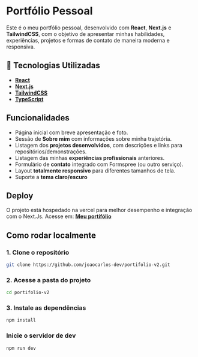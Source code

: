 # Portfólio Pessoal

Este é o meu portfólio pessoal, desenvolvido com **React**, **Next.js** e **TailwindCSS**, com o objetivo de apresentar minhas habilidades, experiências, projetos e formas de contato de maneira moderna e responsiva.

## 🚀 Tecnologias Utilizadas

- **[React](https://react.dev/)**
- **[Next.js](https://nextjs.org/)**
- **[TailwindCSS](https://tailwindcss.com/)**
- **[TypeScript](https://www.typescriptlang.org/)**

## Funcionalidades

- Página inicial com breve apresentação e foto.
- Sessão de **Sobre mim** com informações sobre minha trajetória.
- Listagem dos **projetos desenvolvidos**, com descrições e links para repositórios/demonstrações.
- Listagem das minhas **experiências profissionais** anteriores.
- Formulário de **contato** integrado com Formspree (ou outro serviço).
- Layout **totalmente responsivo** para diferentes tamanhos de tela.
- Suporte a **tema claro/escuro**

## Deploy

O projeto está hospedado na vercel para melhor desempenho e integração com o Next.Js. Acesse em: **[Meu portifólio](https://joaocarlos.dev.br)**

## Como rodar localmente

### 1. Clone o repositório

```bash
git clone https://github.com/joaocarlos-dev/portifolio-v2.git
```

### 2. Acesse a pasta do projeto

```bash
cd portifolio-v2
```

### 3. Instale as dependências

```bash
npm install
```

### Inicie o servidor de dev

```bash
npm run dev
```

